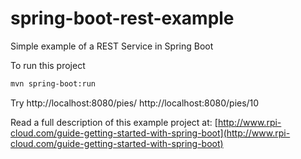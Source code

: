 # spring-boot-rest-example
Simple example of a REST Service in Spring Boot

To run this project
```bash
mvn spring-boot:run
```

Try
http://localhost:8080/pies/
http://localhost:8080/pies/10

Read a full description of this example project at: [http://www.rpi-cloud.com/guide-getting-started-with-spring-boot](http://www.rpi-cloud.com/guide-getting-started-with-spring-boot)

